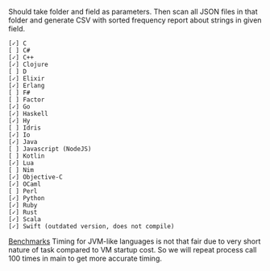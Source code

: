 Should take folder and field as parameters. Then scan all JSON files in that folder and generate CSV with sorted frequency report about strings in given field.

	[✓] C
	[ ] C#
	[✓] C++
	[✓] Clojure
	[ ] D
	[✓] Elixir
	[✓] Erlang
	[ ] F#
	[ ] Factor
	[✓] Go
	[✓] Haskell
	[✓] Hy
	[ ] Idris
	[✓] Io
	[✓] Java
	[ ] Javascript (NodeJS)
	[ ] Kotlin
	[✓] Lua
	[ ] Nim
	[✓] Objective-C
	[✓] OCaml
	[ ] Perl
	[✓] Python
	[✓] Ruby
	[✓] Rust
	[✓] Scala
	[✓] Swift (outdated version, does not compile)


[Benchmarks](https://docs.google.com/spreadsheets/d/1T3FIeAyycixbejNb94Cz4faSLg8OsMcVCWD5rFDej7I/edit?usp=sharingx) Timing for JVM-like languages is not that fair due to very short nature of task compared to VM startup cost. So we will repeat process call 100 times in main to get more accurate timing.
